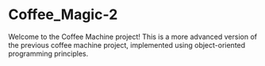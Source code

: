 # Coffee_Magic-2
Welcome to the Coffee Machine project! This is a more advanced version of the previous coffee machine project, implemented using object-oriented programming principles.
